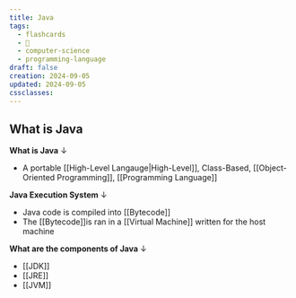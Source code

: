 ```yaml
---
title: Java
tags:
  - flashcards
  - 🌱
  - computer-science
  - programming-language
draft: false
creation: 2024-09-05
updated: 2024-09-05
cssclasses: 
---
```

## What is Java

**What is Java**
↓
- A portable [[High-Level Langauge|High-Level]], Class-Based, [[Object-Oriented Programming]], [[Programming Language]]
<!--SR:!2024-12-24,12,288-->

**Java Execution System**
↓
- Java code is compiled into [[Bytecode]]
- The [[Bytecode]]is ran in a [[Virtual Machine]] written for the host machine
<!--SR:!2025-01-09,32,230-->


**What are the components of Java**
↓
- [[JDK]]
- [[JRE]]
- [[JVM]]
<!--SR:!2024-12-24,12,288-->
